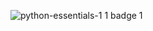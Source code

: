 ![python-essentials-1 1 badge 1](https://github.com/user-attachments/assets/e10a7705-4042-4fa7-8646-a3694eff5ab3)

